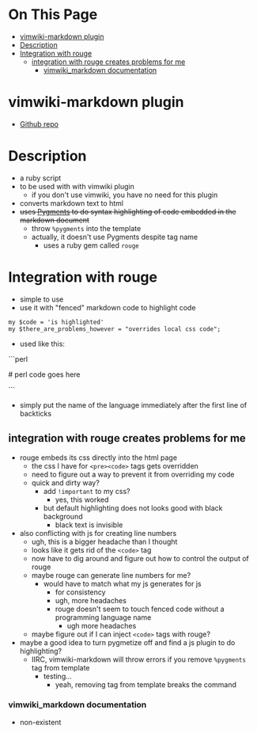 # On This Page

- [vimwiki-markdown plugin](#vimwiki-markdown-plugin)
- [Description](#description)
- [Integration with rouge](#integration-with-rouge)
    - [integration with rouge creates problems for me](#integration-with-rouge-creates-problems-for-me)
        - [vimwiki_markdown documentation](#vimwiki_markdown-documentation)

# vimwiki-markdown plugin

* [Github repo](https://github.com/patrickdavey/vimwiki_markdown)

# Description
* a ruby script 
* to be used with with vimwiki plugin 
    * if you don't use vimwiki, you have no need for this plugin 
* converts markdown text to html
* ~~uses [Pygments](Pygments) to do syntax highlighting of code embedded in the markdown document~~
    * throw `%pygments` into the template 
    * actually, it doesn't use Pygments despite tag name
        * uses a ruby gem called `rouge` 

# Integration with rouge
* simple to use
* use it with "fenced" markdown code to highlight code
```
my $code = 'is highlighted'
my $there_are_problems_however = "overrides local css code";
```
* used like this:
 
\`\`\`perl

\# perl code goes here

\`\`\`

* simply put the name of the language immediately after the first line of backticks

## integration with rouge creates problems for me
* rouge embeds its css directly into the html page 
    * the css I have for `<pre><code>` tags gets overridden
    * need to figure out a way to prevent it from overriding my code
    * quick and dirty way?
        * add `!important` to my css? 
            * yes, this worked 
        * but default highlighting does not looks good with black background 
            * black text is invisible 
* also conflicting with js for creating line numbers
    * ugh, this is a bigger headache than I thought
    * looks like it gets rid of the `<code>` tag 
    * now have to dig around and figure out how to control the output of rouge
    * maybe rouge can generate line numbers for me? 
        * would have to match what my js generates for js 
            * for consistency 
            * ugh, more headaches 
            * rouge doesn't seem to touch fenced code without a programming language name
                * ugh more headaches 
    * maybe figure out if I can inject `<code>` tags with rouge? 
* maybe a good idea to turn pygmetize off and find a js plugin to do highlighting? 
    * IIRC, vimwiki-markdown will throw errors if you remove `%pygments` tag from template 
        * testing... 
            * yeah, removing tag from template breaks the command

### vimwiki_markdown documentation
* non-existent
